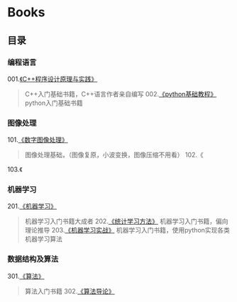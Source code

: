 # Books


## 目录

### 编程语言
001.[《C++程序设计原理与实践》](https://book.douban.com/subject/4875599/)
>C++入门基础书籍，C++语言作者亲自编写
002.[《python基础教程》](https://book.douban.com/subject/4866934/)
>python入门基础书籍

### 图像处理
101.[《数字图像处理》](https://book.douban.com/subject/6434627/)
>图像处理基础，（图像复原，小波变换，图像压缩不用看）
102.《

103.《


### 机器学习
201.[《机器学习》](https://book.douban.com/subject/26708119/)
>机器学习入门书籍大成者
202.[《统计学习方法》](https://book.douban.com/subject/10590856/)
>机器学习入门书籍，偏向理论推导
203.[《机器学习实战》](https://book.douban.com/subject/24703171/)
>机器学习入门书籍，使用python实现各类机器学习算法

### 数据结构及算法
301.[《算法》](https://book.douban.com/subject/19952400/)
>算法入门书籍
302.[《算法导论》](https://book.douban.com/subject/20432061/)
